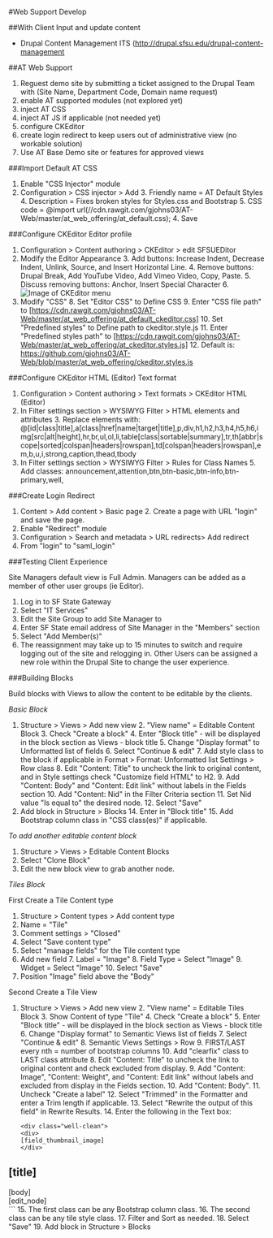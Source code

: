 #Web Support Develop

##With Client
Input and update content
* Drupal Content Management ITS (http://drupal.sfsu.edu/drupal-content-management

##AT Web Support

1. Reguest demo site by submitting a ticket assigned to the Drupal Team with (Site Name, Department Code, Domain name request)
2. enable AT supported modules (not explored yet)
3. inject AT CSS
4. inject AT JS if applicable (not needed yet)
5. configure CKEditor
6. create login redirect to keep users out of administrative view (no workable solution)
7. Use AT Base Demo site or features for approved views

###Import Default AT CSS
1. Enable "CSS Injector" module
2. Configuration > CSS injector > Add
    3. Friendly name = AT Default Styles
    4. Description = Fixes broken styles for Styles.css and Bootstrap
    5. CSS code = @import url(//cdn.rawgit.com/gjohns03/AT-Web/master/at_web_offering/at_default.css);
    4. Save

###Configure CKEditor Editor profile

1. Configuration > Content authoring > CKEditor > edit SFSUEDitor
2. Modify the Editor Appearance
    3. Add buttons: Increase Indent, Decrease Indent, Unlink, Source, and Insert Horizontal Line.
    4. Remove buttons: Drupal Break, Add YouTube Video, Add Vimeo Video, Copy, Paste.
    5. Discuss removing buttons: Anchor, Insert Special Character
    6. ![Image of CKEditor menu](https://wcmdemo7.sfsu.edu/academic/sites/wcmdemo7.sfsu.edu.academic/files/CKEditor%20Menu.jpg)
7. Modify "CSS" 
    8. Set "Editor CSS" to Define CSS
    9. Enter "CSS file path" to [https://cdn.rawgit.com/gjohns03/AT-Web/master/at_web_offering/at_default_ckeditor.css]
    10. Set "Predefined styles" to Define path to ckeditor.style.js
    11. Enter "Predefined styles path" to [https://cdn.rawgit.com/gjohns03/AT-Web/master/at_web_offering/at_ckeditor.styles.js]
        12. Default is: https://github.com/gjohns03/AT-Web/blob/master/at_web_offering/ckeditor.styles.js

###Configure CKEditor HTML (Editor) Text format

1. Configuration > Content authoring > Text formats > CKEditor HTML (Editor)
2. In Filter settings section > WYSIWYG Filter > HTML elements and attributes
    3. Replace elements with: @[id|class|title],a[class|href|name|target|title],p,div,h1,h2,h3,h4,h5,h6,img[src|alt|height],hr,br,ul,ol,li,table[class|sortable|summary],tr,th[abbr|scope|sorted|colspan|headers|rowspan],td[colspan|headers|rowspan],em,b,u,i,strong,caption,thead,tbody
4. In Filter settings section > WYSIWYG Filter > Rules for Class Names
    5. Add classes: announcement,attention,btn,btn-basic,btn-info,btn-primary,well,
    
###Create Login Redirect

1. Content > Add content > Basic page
    2. Create a page with URL "login" and save the page.
3. Enable "Redirect" module
4. Configuration > Search and metadata > URL redirects> Add redirect
5. From "login" to "saml_login"

###Testing Client Experience

Site Managers default view is Full Admin.  Managers can be added as a member of other user groups (ie Editor).

1. Log in to SF State Gateway
2. Select "IT Services"
3. Edit the Site Group to add Site Manager to 
4. Enter SF State email address of Site Manager in the "Members" section
5. Select "Add Member(s)"
6. The reassignment may take up to 15 minutes to switch and require logging out of the site and relogging in.
Other Users can be assigned a new role within the Drupal Site to change the user experience.

###Building Blocks

Build blocks with Views to allow the content to be editable by the clients.

*Basic Block*

1. Structure > Views > Add new view
    2. "View name" = Editable Content Block
    3. Check "Create a block"
        4. Enter "Block title" - will be displayed in the block section as Views - block title
        5. Change "Display format" to Unformatted list of fields
        6. Select "Continue & edit"
    7. Add style class to the block if applicable in Format > Format: Unformatted list Settings > Row class
    8. Edit "Content: Title" to uncheck the link to original content, and in Style settings check "Customize field HTML" to H2.
    9. Add "Content: Body" and "Content: Edit link" without labels in the Fields section
    10. Add "Content: Nid" in the Filter Criteria section
        11. Set Nid value "Is equal to" the desired node.
    12. Select "Save"
13. Add block in Structure > Blocks
    14. Enter <none> in "Block title"
    15. Add Bootstrap column class in "CSS class(es)" if applicable.

*To add another editable content block*

1. Structure > Views > Editable Content Blocks
2. Select "Clone Block" 
3. Edit the new block view to grab another node.

*Tiles Block*

First Create a Tile Content type

1. Structure > Content types > Add content type
2. Name = "Tile"
3. Comment settings > "Closed"
4. Select "Save content type"
5. Select "manage fields" for the Tile content type
6. Add new field
    7. Label = "Image"
    8. Field Type = Select "Image"
    9. Widget = Select "Image"
    10. Select "Save"
11. Position "Image" field above the "Body" 

Second Create a Tile View

1. Structure > Views > Add new view
    2. "View name" = Editable Tiles Block
    3. Show Content of type "Tile"
    4. Check "Create a block"
        5. Enter "Block title" - will be displayed in the block section as Views - block title
        6. Change "Display format" to Semantic Views list of fields
        7. Select "Continue & edit"
    8. Semantic Views Settings > Row
        9. FIRST/LAST every nth = number of bootstrap columns
        10. Add "clearfix" class to LAST class attribute
    8. Edit "Content: Title" to uncheck the link to original content and check excluded from display.
    9. Add "Content: Image", "Content: Weight", and "Content: Edit link" without labels and excluded from display in the Fields section.
    10. Add "Content: Body".
        11. Uncheck "Create a label"
        12. Select "Trimmed" in the Formatter and enter a Trim length if applicable.
        13. Select "Rewrite the output of this field" in Rewrite Results.
            14. Enter the following in the Text box:
    ```<div class="col-md-6">
    <div class="well-clean">
    <div>
    [field_thumbnail_image]
    </div>
<h2>[title]</h2>
<div>[body]</div>
<div>[edit_node]</div>
</div>
</div>```
            15. The first class can be any Bootstrap column class.
            16. The second class can be any tile style class.
    17. Filter and Sort as needed.
    18. Select "Save"
19. Add block in Structure > Blocks
  
